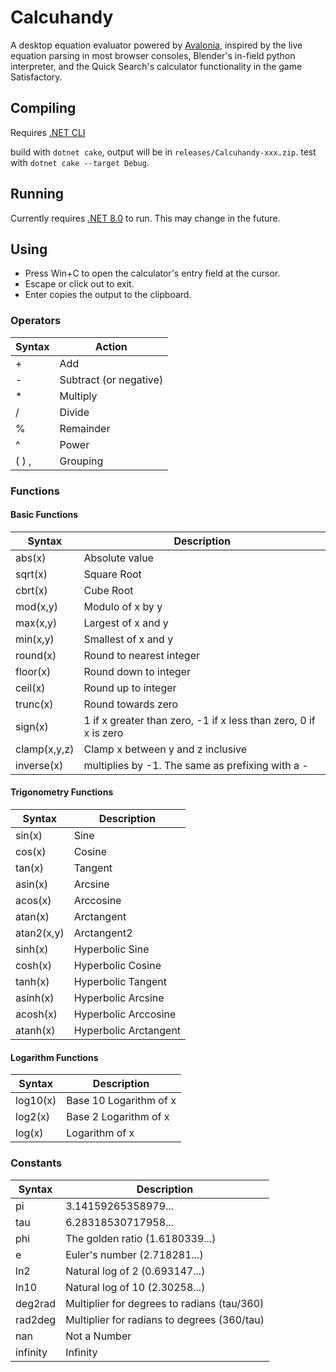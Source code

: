 # Calcuhandy
 A desktop equation evaluator powered by [Avalonia](https://github.com/avaloniaui/avalonia), inspired by the live equation parsing in most browser consoles, Blender's in-field python interpreter, and the Quick Search's calculator functionality in the game Satisfactory.

## Compiling
Requires [.NET CLI](https://learn.microsoft.com/en-us/dotnet/core/install/)

build with `dotnet cake`, output will be in `releases/Calcuhandy-xxx.zip`.
test with `dotnet cake --target Debug`.

## Running
Currently requires [.NET 8.0](https://dotnet.microsoft.com/en-us/download/dotnet/8.0) to run. This may change in the future.

## Using
- Press Win+C to open the calculator's entry field at the cursor.
- Escape or click out to exit.
- Enter copies the output to the clipboard.

### Operators
| Syntax | Action |
| --- | --- |
| + | Add |
| - | Subtract (or negative) |
| * | Multiply |
| / | Divide |
| % | Remainder |
| ^ | Power |
| \( \) \, | Grouping |

### Functions
#### Basic Functions
| Syntax | Description |
| --- | --- |
| abs(x) | Absolute value |
| sqrt(x) | Square Root |
| cbrt(x) | Cube Root |
| mod(x,y) | Modulo of x by y |
| max(x,y) | Largest of x and y |
| min(x,y) | Smallest of x and y |
| round(x) | Round to nearest integer |
| floor(x) | Round down to integer |
| ceil(x) | Round up to integer |
| trunc(x) | Round towards zero |
| sign(x) | 1 if x greater than zero, -1 if x less than zero, 0 if x is zero |
| clamp(x,y,z) | Clamp x between y and z inclusive |
| inverse(x) | multiplies by -1. The same as prefixing with a - |
#### Trigonometry Functions
| Syntax | Description |
| --- | --- |
| sin(x) | Sine |
| cos(x) | Cosine |
| tan(x) | Tangent |
| asin(x) | Arcsine |
| acos(x) | Arccosine |
| atan(x) | Arctangent |
| atan2(x,y) | Arctangent2 |
| sinh(x) | Hyperbolic Sine |
| cosh(x) | Hyperbolic Cosine |
| tanh(x) | Hyperbolic Tangent |
| asinh(x) | Hyperbolic Arcsine |
| acosh(x) | Hyperbolic Arccosine |
| atanh(x) | Hyperbolic Arctangent |
#### Logarithm Functions
| Syntax | Description |
| --- | --- |
| log10(x) | Base 10 Logarithm of x |
| log2(x) | Base 2 Logarithm of x |
| log(x) | Logarithm of x |

### Constants
| Syntax | Description |
| --- | --- |
| pi | 3.14159265358979... |
| tau | 6.28318530717958... |
| phi | The golden ratio (1.6180339...) |
| e | Euler's number (2.718281...) |
| ln2 | Natural log of 2 (0.693147...) |
| ln10 | Natural log of 10 (2.30258...) |
| deg2rad | Multiplier for degrees to radians (tau/360) |
| rad2deg | Multiplier for radians to degrees (360/tau) |
| nan | Not a Number |
| infinity | Infinity |
